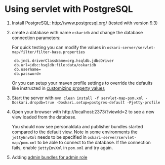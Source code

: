 # Using servlet with PostgreSQL

1. Install PostgreSQL: http://www.postgresql.org/ (tested with version 9.3)

2. create a database with name `oskaridb` and change the database connection parameters:

    For quick testing you can modify the values in `oskari-server/servlet-map/filter/filter-base.properties`

        db.jndi.driverClassName=org.hsqldb.jdbcDriver
        db.url=jdbc:hsqldb:file:data/oskaridb
        db.username=
        db.password=

    Or you can setup your maven profile settings to override the defaults like instructed in [customizing property values](/documentation/backend/customize-properties)

3. Start the server with `mvn clean install -f servlet-map-pom.xml -Doskari.dropdb=true -Doskari.setup=postgres-default -Pjetty-profile`

4. Open your browser with http://localhost:2373/?viewId=2 to see a new view loaded from the database.

    You should now see personaldata and publisher bundles started compared to the default view.
    Note in some environments the `jettyEnvXml` needs to be specified in `oskari-server/servlet-map/pom.xml` to be able to connect to the database. If the connection fails, enable `jettyEnvXml` in `pom.xml` and try again.

5. Adding [admin bundles for admin role](/documentation/backend/adding-bundles)
